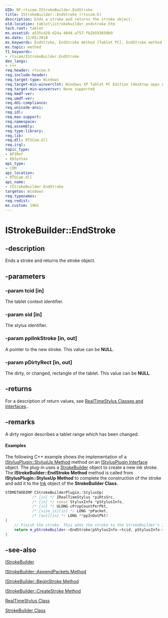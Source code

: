 ```yaml
---
UID: NF:rtscom.IStrokeBuilder.EndStroke
title: IStrokeBuilder::EndStroke (rtscom.h)
description: Ends a stroke and returns the stroke object.
old-location: tablet\istrokebuilder_endstroke.htm
tech.root: tablet
ms.assetid: a535cd20-d24a-4044-a757-fb2b593650b9
ms.date: 12/05/2018
ms.keywords: EndStroke, EndStroke method [Tablet PC], EndStroke method [Tablet PC],IStrokeBuilder interface, IStrokeBuilder interface [Tablet PC],EndStroke method, IStrokeBuilder.EndStroke, IStrokeBuilder::EndStroke, a535cd20-d24a-4044-a757-fb2b593650b9, rtscom/IStrokeBuilder::EndStroke, tablet.istrokebuilder_endstroke
ms.topic: method
f1_keywords:
- rtscom/IStrokeBuilder.EndStroke
dev_langs:
- c++
req.header: rtscom.h
req.include-header: 
req.target-type: Windows
req.target-min-winverclnt: Windows XP Tablet PC Edition [desktop apps only]
req.target-min-winversvr: None supported
req.kmdf-ver: 
req.umdf-ver: 
req.ddi-compliance: 
req.unicode-ansi: 
req.idl: 
req.max-support: 
req.namespace: 
req.assembly: 
req.type-library: 
req.lib: 
req.dll: RTSCom.dll
req.irql: 
topic_type:
- APIRef
- kbSyntax
api_type:
- COM
api_location:
- RTSCom.dll
api_name:
- IStrokeBuilder.EndStroke
targetos: Windows
req.typenames: 
req.redist: 
ms.custom: 19H1
---
```


# IStrokeBuilder::EndStroke


## -description



Ends a stroke and returns the stroke object.




## -parameters




### -param tcid [in]

The tablet context identifier.


### -param sid [in]

The stylus identifier.


### -param ppIInkStroke [in, out]

A pointer to the new stroke. This value can be <b>NULL</b>.


### -param pDirtyRect [in, out]

The dirty, or changed, rectangle of the tablet. This value can be <b>NULL</b>.


## -returns



For a description of return values, see <a href="https://docs.microsoft.com/windows/desktop/tablet/realtimestylus-classes-and-interfaces">RealTimeStylus Classes and Interfaces</a>..




## -remarks



A dirty region describes a tablet range which has been changed.


#### Examples

The following C++ example shows the implementation of a <a href="https://docs.microsoft.com/windows/desktop/api/rtscom/nf-rtscom-istylusplugin-stylusup">IStylusPlugin::StylusUp Method</a> method on an <a href="https://docs.microsoft.com/windows/desktop/api/rtscom/nn-rtscom-istylusplugin">IStylusPlugin Interface</a> object. The plug-in uses a <a href="https://docs.microsoft.com/windows/desktop/tablet/strokebuilder-class">StrokeBuilder</a> object to create a new ink stroke. The <b>IStrokeBuilder::EndStroke Method</b> method is called from <b>IStylusPlugin::StylusUp Method</b> to complete the construction of the stroke and add it to the <a href="https://docs.microsoft.com/windows/desktop/api/rtscom/nf-rtscom-istrokebuilder-get_ink">Ink</a> object of the <b>StrokeBuilder Class</b>.


```cpp
STDMETHODIMP CStrokeBuilderPlugin::StylusUp( 
            /* [in] */ IRealTimeStylus *piRtsSrc,
            /* [in] */ const StylusInfo *pStylusInfo,
            /* [in] */ ULONG cPropCountPerPkt,
            /* [size_is][in] */ LONG *pPacket,
            /* [out][in] */ LONG **ppInOutPkt)
{
    // Finish the stroke. This adds the stroke to the StrokeBuilder's Ink object.
    return m_pStrokeBuilder->EndStroke(pStylusInfo->tcid, pStylusInfo->cid, &m_piStroke, NULL);
}

```





## -see-also




<a href="https://docs.microsoft.com/windows/desktop/api/rtscom/nn-rtscom-istrokebuilder">IStrokeBuilder</a>



<a href="https://docs.microsoft.com/windows/desktop/api/rtscom/nf-rtscom-istrokebuilder-appendpackets">IStrokeBuilder::AppendPackets Method</a>



<a href="https://docs.microsoft.com/windows/desktop/api/rtscom/nf-rtscom-istrokebuilder-beginstroke">IStrokeBuilder::BeginStroke Method</a>



<a href="https://docs.microsoft.com/windows/desktop/api/rtscom/nf-rtscom-istrokebuilder-createstroke">IStrokeBuilder::CreateStroke Method</a>



<a href="https://docs.microsoft.com/windows/desktop/tablet/realtimestylus-class">RealTimeStylus Class</a>



<a href="https://docs.microsoft.com/windows/desktop/tablet/strokebuilder-class">StrokeBuilder Class</a>
 

 

